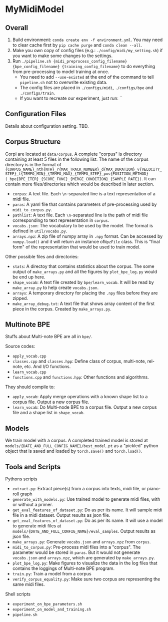 # MyMidiModel

## Overall

1. Build environment: `conda create env -f environment.yml`. You may need to clear cache first by `pip cache purge` and `conda clean --all`.
2. Make you own copy of config files (e.g.: `./config/midi/my_setting.sh`) if you want to make some changes to the settings.
3. Run `./pipeline.sh {midi_preprocess_config_filename} {bpe_config_filename} {training_config_filename}` to do everything from pre-processing to model training at once.
   - You need to add `--use-existed` at the end of the command to tell `pipeline.sh` not to overwrite existing data.
   - The config files are placed in `./configs/midi`, `./configs/bpe` and `./configs/train`.
   - If you want to recreate our experiment, just run: ``

## Configuration Files

Details about configuration setting. TBD.

## Corpus Structure

Corpi are located at `data/corpus`. A complete "corpus" is directory containing at least 5 files in the following list. The name of the corpus directory is in the format of `{CORPUS_NAME}_nth{NTH}_r{MAX_TRACK_NUMBER}_d{MAX_DURATION}_v{VELOCITY_STEP}_t{TEMPO_MIN}_{TEMPO_MAX}_{TEMPO_STEP}_pos{POSITION_METHOD}(_bpe{BPE_ITER}_{SCORE_FUNC}_{MERGE_CONDITION}_{SAMPLE_RATE})`. It can contain more files/directories which would be described in later section.

- `corpus`: A text file. Each `\n`-separated line is a text representation of a midi file.
- `paras`: A yaml file that contains parameters of pre-processing used by `midi_to_corpus.py`.
- `pathlist`: A text file. Each `\n`-separated line is the path of midi file corresponding to text representation in `corpus`.
- `vocabs.json`: The vocabulary to be used by the model. The format is defined in `util/vocabs.py`.
- `arrays.npz`: A zip file of numpy array in `.npy` format. Can be accessed by `numpy.load()` and it will return an instance of`NpzFile` class. This is "final form" of the representation that would be used to train model. 

Other possible files and directories:

- `stats`: A directoy that contains statistics about the corpus. The some output of `make_arrays.py` and all the figures by `plot_bpe_log.py` would be end up here.
- `shape_vocab`: A text file created by `bpe/learn_vocab`. It will be read by `make_array.py` to help create `vocabs.json`.
- `arrays`: A temporary directory for placing the `.npy` files before they are zipped.
- `make_array_debug.txt`: A text file that shows array content of the first piece in the corpus. Created by `make_arrays.py`.

## Multinote BPE

Stuffs about Multi-note BPE are all in `bpe/`.

Source codes:

- `apply_vocab.cpp`
- `classes.cpp` and `classes.hpp`: Define class of corpus, multi-note, rel-note, etc. And I/O functions.
- `learn_vocab.cpp`
- `functions.cpp` and `functions.hpp`: Other functions and algorithms.

They should compile to:

- `apply_vocab`: Apply merge operations with a known shape list to a corpus file. Output a new corpus file.
- `learn_vocab`: Do Multi-node BPE to a corpus file. Output a new corpus file and a shape list in `shape_vocab`.

## Models

We train model with a corpus. A completed trained model is stored at `models/{DATE_AND_FULL_CONFIG_NAME}/best_model.pt` as a "pickled" python object that is saved and loaded by `torch.save()` and `torch.load()`.

## Tools and Scripts

Pythons scripts

- `extract.py`: Extract piece(s) from a corpus into texts, midi file, or piano-roll graph
- `generate_with_models.py`: Use trained model to generate midi files, with or without a primer.
- `get_eval_features_of_dataset.py`: Do as per its name. It will sample midi file in a midi dataset. Output results as json file.
- `get_eval_features_of_dataset.py`: Do as per its name. It will use a model to generate midi files at `models/{DATE_AND_FULL_CONFIG_NAME}/eval_samples`. Output results as json file.
- `make_arrays.py`: Generate `vocabs.json` and `arrays.npz` from `corpus`.
- `midi_to_corpus.py`: Pre-process midi files into a "corpus". The parameter would be stored in `paras`. But it would not generate `vocabs.json` and `arrays.npz`, which are generated by `make_arrays.py`.
- `plot_bpe_log.py`: Make figures to visualize the data in the log files that contains the loggings of Multi-note BPE program.
- `train.py`: Train a model from a corpus
- `verify_corpus_equality.py`: Make sure two corpus are representing the same midi files.

Shell scripts

- `experiment_on_bpe_parameters.sh`
- `experiment_on_model_and_training.sh`
- `pipeline.sh`
